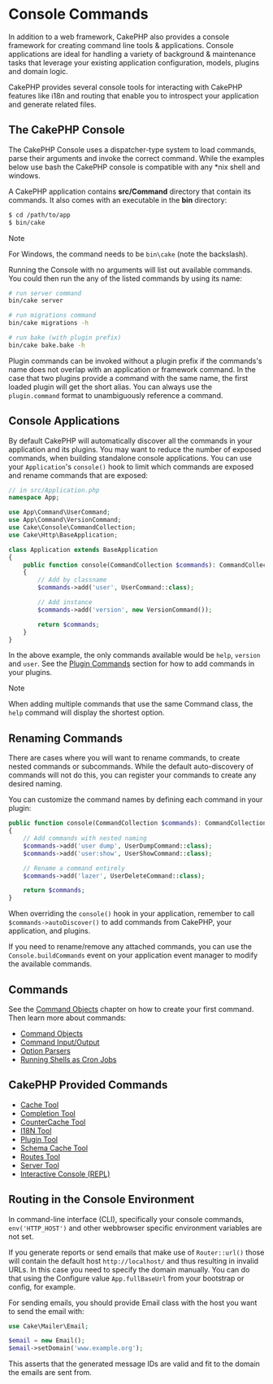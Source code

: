 # Console Commands

In addition to a web framework, CakePHP also provides a console framework for
creating command line tools & applications. Console applications are ideal for
handling a variety of background & maintenance tasks that leverage your existing
application configuration, models, plugins and domain logic.

CakePHP provides several console tools for interacting with CakePHP features
like i18n and routing that enable you to introspect your application and
generate related files.

## The CakePHP Console

The CakePHP Console uses a dispatcher-type system to load commands, parse
their arguments and invoke the correct command. While the examples below use
bash the CakePHP console is compatible with any \*nix shell and windows.

A CakePHP application contains **src/Command** directory that contain its commands.
It also comes with an executable in the **bin** directory:

``` bash
$ cd /path/to/app
$ bin/cake
```

> [!NOTE]
> For Windows, the command needs to be `bin\cake` (note the backslash).

Running the Console with no arguments will list out available commands. You
could then run the any of the listed commands by using its name:

``` bash
# run server command
bin/cake server

# run migrations command
bin/cake migrations -h

# run bake (with plugin prefix)
bin/cake bake.bake -h
```

Plugin commands can be invoked without a plugin prefix if the commands's name
does not overlap with an application or framework command. In the case that two
plugins provide a command with the same name, the first loaded plugin will get
the short alias. You can always use the `plugin.command` format to
unambiguously reference a command.

## Console Applications

By default CakePHP will automatically discover all the commands in your
application and its plugins. You may want to reduce the number of exposed
commands, when building standalone console applications. You can use your
`Application`'s `console()` hook to limit which commands are exposed and
rename commands that are exposed:

``` php
// in src/Application.php
namespace App;

use App\Command\UserCommand;
use App\Command\VersionCommand;
use Cake\Console\CommandCollection;
use Cake\Http\BaseApplication;

class Application extends BaseApplication
{
    public function console(CommandCollection $commands): CommandCollection
    {
        // Add by classname
        $commands->add('user', UserCommand::class);

        // Add instance
        $commands->add('version', new VersionCommand());

        return $commands;
    }
}
```

In the above example, the only commands available would be `help`, `version`
and `user`. See the [Plugin Commands](plugins#plugin-commands) section for how to add commands in
your plugins.

> [!NOTE]
> When adding multiple commands that use the same Command class, the `help`
> command will display the shortest option.

## Renaming Commands

There are cases where you will want to rename commands, to create nested
commands or subcommands. While the default auto-discovery of commands will not
do this, you can register your commands to create any desired naming.

You can customize the command names by defining each command in your plugin:

``` php
public function console(CommandCollection $commands): CommandCollection
{
    // Add commands with nested naming
    $commands->add('user dump', UserDumpCommand::class);
    $commands->add('user:show', UserShowCommand::class);

    // Rename a command entirely
    $commands->add('lazer', UserDeleteCommand::class);

    return $commands;
}
```

When overriding the `console()` hook in your application, remember to
call `$commands->autoDiscover()` to add commands from CakePHP, your
application, and plugins.

If you need to rename/remove any attached commands, you can use the
`Console.buildCommands` event on your application event manager to modify the
available commands.

## Commands

See the [Command Objects](console-commands/commands) chapter on how to create your first
command. Then learn more about commands:

- [Command Objects](console-commands/commands)
- [Command Input/Output](console-commands/input-output)
- [Option Parsers](console-commands/option-parsers)
- [Running Shells as Cron Jobs](console-commands/cron-jobs)

## CakePHP Provided Commands

- [Cache Tool](console-commands/cache)
- [Completion Tool](console-commands/completion)
- [CounterCache Tool](console-commands/counter-cache)
- [I18N Tool](console-commands/i18n)
- [Plugin Tool](console-commands/plugin)
- [Schema Cache Tool](console-commands/schema-cache)
- [Routes Tool](console-commands/routes)
- [Server Tool](console-commands/server)
- [Interactive Console (REPL)](console-commands/repl)

## Routing in the Console Environment

In command-line interface (CLI), specifically your console commands,
`env('HTTP_HOST')` and other webbrowser specific environment variables are not
set.

If you generate reports or send emails that make use of `Router::url()` those
will contain the default host `http://localhost/` and thus resulting in
invalid URLs. In this case you need to specify the domain manually.
You can do that using the Configure value `App.fullBaseUrl` from your
bootstrap or config, for example.

For sending emails, you should provide Email class with the host you want to
send the email with:

``` php
use Cake\Mailer\Email;

$email = new Email();
$email->setDomain('www.example.org');
```

This asserts that the generated message IDs are valid and fit to the domain the
emails are sent from.
